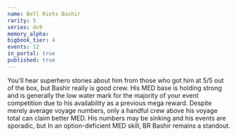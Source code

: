```yaml
---
name: Bell Riots Bashir
rarity: 5
series: ds9
memory_alpha:
bigbook_tier: 4
events: 12
in_portal: true
published: true
---
```


You'll hear superhero stories about him from those who got him at 5/5 out of the box, but Bashir really is good crew. His MED base is holding strong and is generally the low water mark for the majority of your event competition due to his availability as a previous mega reward. Despite merely average voyage numbers, only a handful crew above his voyage total can claim better MED. His numbers may be sinking and his events are sporadic, but In an option-deficient MED skill, BR Bashir remains a standout.
